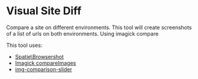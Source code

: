 # Visual Site Diff
Compare a site on different environments.
This tool will create screenshots of a list of urls on both environments.
Using imagick compare 


This tool uses:

- [Spatie\Browsershot](https://spatie.be/docs/browsershot/v2/introduction)
- [Imagick compareImages](https://imagemagick.org/index.php)
- [img-comparison-slider](https://img-comparison-slider.sneas.io/)